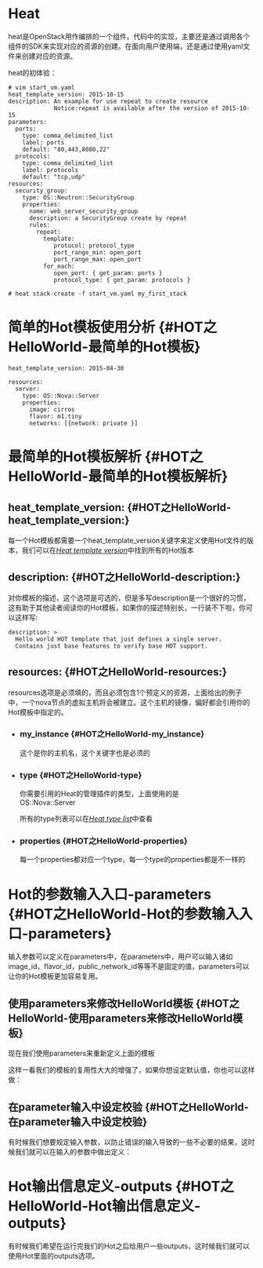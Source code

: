 # Heat

heat是OpenStack用作编排的一个组件。代码中的实现，主要还是通过调用各个组件的SDK来实现对应的资源的创建。在面向用户使用端，还是通过使用yaml文件来创建对应的资源。

heat的初体验：

```
# vim start_vm.yaml
heat_template_version: 2015-10-15
description: An example for use repeat to create resource
             Notice:repeat is available after the version of 2015-10-15
parameters:
  ports:
    type: comma_delimited_list
    label: ports
    default: "80,443,8080,22"
  protocols:
    type: comma_delimited_list
    label: protocols
    default: "tcp,udp"
resources:
  security_group:
    type: OS::Neutron::SecurityGroup
    properties:
      name: web_server_security_group
      description: a SecurityGroup create by repeat
      rules:
        repeat:
          template:
             protocol: protocol_type
             port_range_min: open_port
             port_range_max: open_port
          for_each:
             open_port: { get_param: ports }
             protocol_type: { get_param: protocols }

# heat stack-create -f start_vm.yaml my_first_stack
```

# 简单的Hot模板使用分析 {#HOT之HelloWorld-最简单的Hot模板}

```
heat_template_version: 2015-04-30

resources:
  server:
    type: OS::Nova::Server
    properties:
      image: cirros
      flavor: m1.tiny
      networks: [{network: private }]
```

# 最简单的Hot模板解析 {#HOT之HelloWorld-最简单的Hot模板解析}

## heat\_template\_version: {#HOT之HelloWorld-heat_template_version:}

每一个Hot模板都需要一个heat\_template\_version关键字来定义使用Hot文件的版本，我们可以在[_Heat template version_](http://docs.openstack.org/developer/heat/template_guide/hot_spec.html#hot-spec-template-version)中找到所有的Hot版本

## description: {#HOT之HelloWorld-description:}

对你模板的描述，这个选项是可选的，但是多写description是一个很好的习惯，这有助于其他读者阅读你的Hot模板，如果你的描述特别长，一行装不下啦，你可以这样写:

```
description: >
  Hello world HOT template that just defines a single server.
  Contains just base features to verify base HOT support.
```

## resources: {#HOT之HelloWorld-resources:}

resources选项是必须填的，而且必须包含1个预定义的资源，上面给出的例子中，一个nova节点的虚拟主机将会被建立。这个主机的镜像，偏好都会引用你的Hot模板中指定的。

* ### my\_instance {#HOT之HelloWorld-my_instance}

  这个是你的主机名，这个关键字也是必须的

* ### type {#HOT之HelloWorld-type}

  你需要引用的Heat的管理插件的类型，上面使用的是  
  OS::Nova::Server

  所有的type列表可以在[_Heat type list_](http://docs.openstack.org/developer/heat/template_guide/openstack.html)中查看

* ### properties {#HOT之HelloWorld-properties}

  每一个properties都对应一个type，每一个type的properties都是不一样的

# Hot的参数输入入口-parameters {#HOT之HelloWorld-Hot的参数输入入口-parameters}

输入参数可以定义在parameters中，在parameters中，用户可以输入诸如image\_id，flavor\_id，public\_network\_id等等不是固定的值，parameters可以让你的Hot模板更加容易复用。

## 使用parameters来修改HelloWorld模板 {#HOT之HelloWorld-使用parameters来修改HelloWorld模板}

现在我们使用parameters来重新定义上面的模板

这样一看我们的模板的复用性大大的增强了，如果你想设定默认值，你也可以这样做：

## 在parameter输入中设定校验 {#HOT之HelloWorld-在parameter输入中设定校验}

有时候我们想要规定输入参数，以防止错误的输入导致的一些不必要的结果，这时候我们就可以在输入的参数中做出定义：

# Hot输出信息定义-outputs {#HOT之HelloWorld-Hot输出信息定义-outputs}

有时候我们希望在运行完我们的Hot之后给用户一些outputs，这时候我们就可以使用Hot里面的outputs选项。

